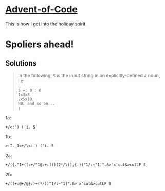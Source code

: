 # [Advent-of-Code](http://adventofcode.com/)
This is how I get into the holiday spirit.

# Spoliers ahead!

## Solutions
   
> In the following, `S` is the input string in an explicitly-defined J noun, i.e:
> 
>     S =: 0 : 0
>     1x3x3
>     2x5x10
>     NB. and so on...
>     )

1a:

    +/<:') ('i. S

1b:

    >:I._1=+/\<:') ('i. S

2a:

    +/({."1+([:+/"1@:+:]))(2*/\(],{.))"1/:~"1]".&>'x'cut&>cutLF S

2b:

    +/((+:@+/@}:)+(*/))"1/:~"1]".&>'x'cut&>cutLF S

